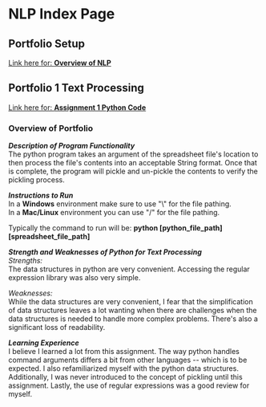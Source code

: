 # NLP Index Page

## Portfolio Setup
[Link here for: **Overview of NLP**](Overview_of_NLP.pdf)

## Portfolio 1 Text Processing
[Link here for: **Assignment 1 Python Code**](Homework1/Homework1_ttv170230.py)

### Overview of Portfolio
***Description of Program Functionality***  
The python program takes an argument of the spreadsheet file's location
to then process the file's contents into an acceptable String format. Once that
is complete, the program will pickle and un-pickle the contents to verify the
pickling process.  

***Instructions to Run***  
In a **Windows** environment make sure to use \"\\\" for the file pathing.  
In a **Mac/Linux** environment you can use \"/\" for the file pathing.

Typically the command to run will be: **python [python_file_path]
[spreadsheet_file_path]**  

***Strength and Weaknesses of Python for Text Processing***  
*Strengths:*  
The data structures in python are very convenient. Accessing the
regular expression library was also very simple.  

*Weaknesses:*  
While the data structures are very convenient, I fear that the
simplification of data structures leaves a lot wanting when there are challenges
when the data structures is needed to handle more complex problems. There's also
a significant loss of readability.  

***Learning Experience***  
I believe I learned a lot from this assignment. The way python handles command
arguments differs a bit from other languages -- which is to be expected. I also
refamiliarized myself with the python data structures. Additionally, I was never
introduced to the concept of pickling until this assignment. Lastly, the use of
regular expressions was a good review for myself.
